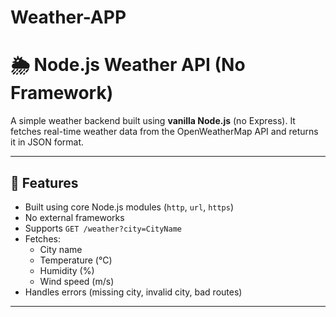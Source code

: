 # Weather-APP

# 🌦️ Node.js Weather API (No Framework)

A simple weather backend built using **vanilla Node.js** (no Express). It fetches real-time weather data from the OpenWeatherMap API and returns it in JSON format.

---

## 🚀 Features

- Built using core Node.js modules (`http`, `url`, `https`)
- No external frameworks
- Supports `GET /weather?city=CityName`
- Fetches:
  - City name
  - Temperature (°C)
  - Humidity (%)
  - Wind speed (m/s)
- Handles errors (missing city, invalid city, bad routes)

---
